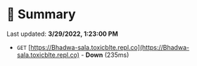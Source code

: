 # 📖 Summary
Last updated: **3/29/2022, 1:23:00 PM**

- `GET` [https://Bhadwa-sala.toxicblte.repl.co](https://Bhadwa-sala.toxicblte.repl.co) - **Down** (235ms)
